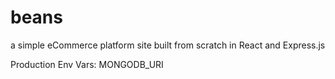 # beans
a simple eCommerce platform site built from scratch in React and Express.js

Production Env Vars:
MONGODB_URI
